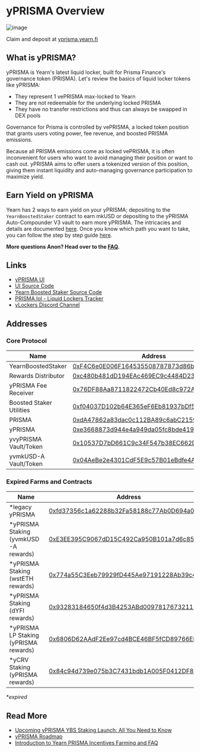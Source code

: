 # yPRISMA Overview

![image](/img/product-pages/yprisma-banner.png)

Claim and deposit at [yprisma.yearn.fi](https://yprisma.yearn.fi)

## What is yPRISMA?

yPRISMA is Yearn's latest liquid locker, built for Prisma Finance's governance token (PRISMA). Let's review the basics of liquid locker tokens like yPRISMA:

- They represent 1 vePRISMA max-locked to Yearn
- They are not redeemable for the underlying locked PRISMA
- They have no transfer restrictions and thus can always be swapped in DEX pools

Governance for Prisma is controlled by vePRISMA, a locked token position that grants users voting power, fee revenue, and boosted PRISMA emissions.

Because all PRISMA emissions come as locked vePRISMA, it is often inconvenient for users who want to avoid managing their position or want to cash out. yPRISMA aims to offer users a tokenized version of this position, giving them instant liquidity and auto-managing governance participation to maximize yield.

## Earn Yield on yPRISMA

Yearn has 2 ways to earn yield on your yPRISMA; depositing to the `YearnBoostedStaker` contract to earn mkUSD or depositing to the yPRISMA Auto-Compounder V3 vault to earn more yPRISMA. The intricacies and details are documented [here](../overview#earning-yield-with-ylockers). Once you know which path you want to take, you can follow the step by step guide [here](yprisma-guide.md).

**More questions Anon? Head over to the [FAQ](yprisma-faq.md).**

## Links

- [yPRISMA UI](https://yprisma.yearn.fi/)
- [UI Source Code](https://github.com/MarcoWorms/ylockers-ui)
- [Yearn Boosted Staker Source Code](https://github.com/yearn/yearn-boosted-staker)
- [PRISMA.lol - Liquid Lockers Tracker](https://www.prisma.lol/)
- [yLockers Discord Channel](https://discord.com/channels/734804446353031319/1186417376275730552)

## Addresses

### Core Protocol

| Name                                             | Address                                                                                                                 |
|--------------------------------------------------|-------------------------------------------------------------------------------------------------------------------------|
| YearnBoostedStaker                               | [0xF4C6e0E006F164535508787873d86b84fe901975](https://etherscan.io/address/0xF4C6e0E006F164535508787873d86b84fe901975) |
| Rewards Distributor                              | [0xc480b481dD194EAc469EC9c4484D23d54B868EDD](https://etherscan.io/address/0xc480b481dD194EAc469EC9c4484D23d54B868EDD) |
| yPRISMA Fee Receiver                             | [0x76DF88Aa8711822472Cb40Ed8c972A461A20ecdc](https://etherscan.io/address/0x76DF88Aa8711822472Cb40Ed8c972A461A20ecdc) |
| Boosted Staker Utilities                         | [0xf04037D102b64E365eF6Eb81937bDf59B31fE5B8](https://etherscan.io/address/0xf04037D102b64E365eF6Eb81937bDf59B31fE5B8) |
| PRISMA                                           | [0xdA47862a83dac0c112BA89c6abC2159b95afd71C](https://etherscan.io/address/0xdA47862a83dac0c112BA89c6abC2159b95afd71C) |
| yPRISMA                                          | [0xe3668873d944e4a949da05fc8bde419eff543882](https://etherscan.io/address/0xe3668873d944e4a949da05fc8bde419eff543882) |
| yvyPRISMA Vault/Token                            | [0x10537D7bD661C9c34F547b38EC662D6FD482Ae95](https://etherscan.io/address/0x10537D7bD661C9c34F547b38EC662D6FD482Ae95) |
| yvmkUSD-A Vault/Token                            | [0x04AeBe2e4301CdF5E9c57B01eBdfe4Ac4B48DD13](https://etherscan.io/address/0x04AeBe2e4301CdF5E9c57B01eBdfe4Ac4B48DD13) |

### Expired Farms and Contracts

| Name                                             | Address |
|--------------------------------------------------|-------------------------------------------------------------------------------------------------------------------------|
| *legacy yPRISMA                                  | [0xfd37356c1a62288b32Fa58188c77Ab0D694a0f4E](https://etherscan.io/address/0xfd37356c1a62288b32Fa58188c77Ab0D694a0f4E) |
| *yPRISMA Staking (yvmkUSD-A rewards)             | [0xE3EE395C9067dD15C492Ca950B101a7d6c85b5Fc](https://etherscan.io/address/0xE3EE395C9067dD15C492Ca950B101a7d6c85b5Fc) |
| *yPRISMA Staking (wstETH rewards)                | [0x774a55C3Eeb79929fD445Ae97191228Ab39c4d0f](https://etherscan.io/address/0x774a55C3Eeb79929fD445Ae97191228Ab39c4d0f) |
| *yPRISMA Staking (dYFI rewards)                  | [0x93283184650f4d3B4253ABd00978176732118428](https://etherscan.io/address/0x93283184650f4d3B4253ABd00978176732118428) |
| *yPRISMA LP Staking (yPRISMA rewards)            | [0x6806D62AAdF2Ee97cd4BCE46BF5fCD89766EF246](https://etherscan.io/address/0x6806D62AAdF2Ee97cd4BCE46BF5fCD89766EF246) |
| *yCRV Staking (yPRISMA rewards)                  | [0x84c94d739e075b3C7431bdb1A005F0412DF828a5](https://etherscan.io/address/0x84c94d739e075b3C7431bdb1A005F0412DF828a5) |
**expired*

## Read More

- [Upcoming yPRISMA YBS Staking Launch: All You Need to Know](https://blog.yearn.fi/ybs-yprisma-launch)
- [yPRISMA Roadmap](https://medium.com/iearn/yprisma-roadmap-8fb3e2376594)
- [Introduction to Yearn PRISMA Incentives Farming and FAQ](https://docs.yearn.finance/getting-started/products/ylockers/yprisma/farming)
